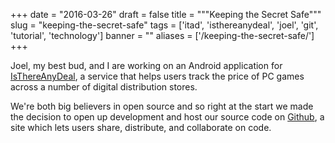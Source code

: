 
+++
date = "2016-03-26"
draft = false
title = """Keeping the Secret Safe"""
slug = "keeping-the-secret-safe"
tags = ['itad', 'isthereanydeal', 'joel', 'git', 'tutorial', 'technology']
banner = ""
aliases = ['/keeping-the-secret-safe/']
+++

Joel, my best bud, and I are working on an Android application for [IsThereAnyDeal](https://isthereanydeal.com), a service that helps users track the price of PC games across a number of digital distribution stores.

We're both big believers in open source and so right at the start we made the decision to open up development and host our source code on [Github](https://github.com/arranf/IsThereAnyDeal), a site which lets users share, distribute, and collaborate on code.
